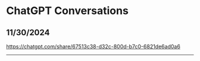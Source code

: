 # ChatGPT Conversations

## 11/30/2024

https://chatgpt.com/share/67513c38-d32c-800d-b7c0-6821de6ad0a6

*** ***